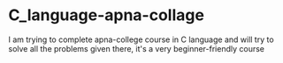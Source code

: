 # C_language-apna-collage
I am trying to complete  apna-college course in C language and will try to solve all the problems given there,
it's a very beginner-friendly course
